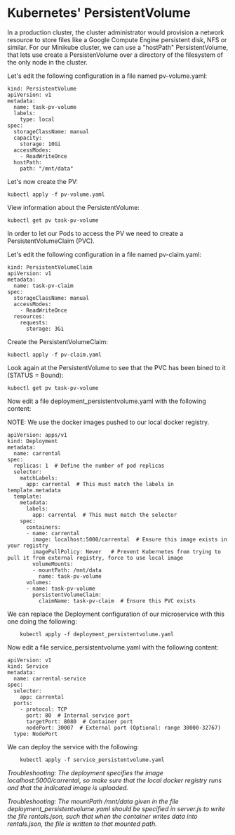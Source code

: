 # Kubernetes' PersistentVolume

In a production cluster, the cluster administrator would provision a network resource to store files like a Google Compute Engine persistent disk, NFS or similar. For our Minikube cluster, we can use a "hostPath" PersistentVolume, that lets use create a PersistenVolume over a directory of the filesystem of the only node in the cluster. 

Let's edit the following configuration in a file named pv-volume.yaml:
```
kind: PersistentVolume
apiVersion: v1
metadata:
  name: task-pv-volume
  labels:
    type: local
spec:
  storageClassName: manual
  capacity:
    storage: 10Gi
  accessModes:
    - ReadWriteOnce
  hostPath:
    path: "/mnt/data" 
```

Let's now create the PV:

	kubectl apply -f pv-volume.yaml

View information about the PersistentVolume:

	kubectl get pv task-pv-volume

In order to let our Pods to access the PV we need to create a PersistentVolumeClaim (PVC).

Let's edit the following configuration in a file named pv-claim.yaml:

```
kind: PersistentVolumeClaim
apiVersion: v1
metadata:
  name: task-pv-claim
spec:
  storageClassName: manual
  accessModes:
    - ReadWriteOnce
  resources:
    requests:
      storage: 3Gi
```

Create the PersistentVolumeClaim:

	kubectl apply -f pv-claim.yaml

Look again at the PersistentVolume to see that the PVC has been bined to it (STATUS = Bound):

	kubectl get pv task-pv-volume

Now edit a file deployment_persistentvolume.yaml with the following content:

NOTE: We use the docker images pushed to our local docker registry. 


<!--
apiVersion: extensions/v1beta1
kind: Deployment
metadata:
  name: helloworld
spec:
  template:
    spec:
      containers:
      - name: helloworld
        image: helloworld
        volumeMounts:
        - mountPath: /mnt/data
          name: task-pv-volume
      volumes:
      - name: task-pv-volume
        persistentVolumeClaim:
          claimName: task-pv-claim
-->
```
apiVersion: apps/v1
kind: Deployment
metadata:
  name: carrental
spec:
  replicas: 1  # Define the number of pod replicas
  selector:
    matchLabels:
      app: carrental  # This must match the labels in template.metadata
  template:
    metadata:
      labels:
        app: carrental  # This must match the selector
    spec:
      containers:
      - name: carrental
        image: localhost:5000/carrental  # Ensure this image exists in your registry
        imagePullPolicy: Never   # Prevent Kubernetes from trying to pull it from external registry, force to use local image
        volumeMounts:
        - mountPath: /mnt/data
          name: task-pv-volume
      volumes:
      - name: task-pv-volume
        persistentVolumeClaim:
          claimName: task-pv-claim  # Ensure this PVC exists
```

We can replace the Deployment configuration of our microservice with this one doing the following:

		kubectl apply -f deployment_persistentvolume.yaml

Now edit a file service_persistentvolume.yaml with the following content:

```
apiVersion: v1
kind: Service
metadata:
  name: carrental-service
spec:
  selector:
    app: carrental
  ports:
    - protocol: TCP
      port: 80  # Internal service port
      targetPort: 8080  # Container port
      nodePort: 30007  # External port (Optional: range 30000-32767)
  type: NodePort
```

We can deploy the service with the following:

		kubectl apply -f service_persistentvolume.yaml

*Troubleshooting: The deployment specifies the image localhost:5000/carrental, so make sure that the local docker registry runs and that the indicated image is uploaded.*

*Troubleshooting: The mountPath /mnt/data given in the file deployment_persistentvolume.yaml should be specified in server.js to write the file rentals.json, such that when the container writes data into rentals.json, the file is written to that mounted path.*

